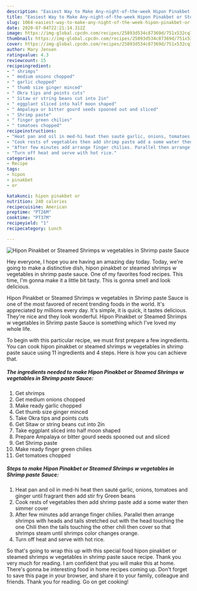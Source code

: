 ```yaml
---
description: "Easiest Way to Make Any-night-of-the-week Hipon Pinakbet or Steamed Shrimps w vegetables in Shrimp paste Sauce"
title: "Easiest Way to Make Any-night-of-the-week Hipon Pinakbet or Steamed Shrimps w vegetables in Shrimp paste Sauce"
slug: 1064-easiest-way-to-make-any-night-of-the-week-hipon-pinakbet-or-steamed-shrimps-w-vegetables-in-shrimp-paste-sauce
date: 2020-07-04T22:21:14.312Z
image: https://img-global.cpcdn.com/recipes/25893d534c87369d/751x532cq70/hipon-pinakbet-or-steamed-shrimps-w-vegetables-in-shrimp-paste-sauce-recipe-main-photo.jpg
thumbnail: https://img-global.cpcdn.com/recipes/25893d534c87369d/751x532cq70/hipon-pinakbet-or-steamed-shrimps-w-vegetables-in-shrimp-paste-sauce-recipe-main-photo.jpg
cover: https://img-global.cpcdn.com/recipes/25893d534c87369d/751x532cq70/hipon-pinakbet-or-steamed-shrimps-w-vegetables-in-shrimp-paste-sauce-recipe-main-photo.jpg
author: Mary Jensen
ratingvalue: 4.3
reviewcount: 15
recipeingredient:
- " shrimps"
- " medium onions chopped"
- " garlic chopped"
- " thumb size ginger minced"
- " Okra tips and points cuts"
- " Sitaw or string beans cut into 2in"
- " eggplant sliced into half moon shaped"
- " Ampalaya or bitter gourd seeds spooned out and sliced"
- " Shrimp paste"
- " finger green chilies"
- " tomatoes chopped"
recipeinstructions:
- "Heat pan and oil in med-hi heat then sauté garlic, onions, tomatoes and ginger until fragrant then add stir fry Green beans"
- "Cook rests of vegetables then add shrimp paste add a some water then simmer cover"
- "After few minutes add arrange finger chilies. Parallel then arrange shrimps with heads and tails stretched out with the head touching the one Chili then the tails touching the other chili then cover so that shrimps steam until shrimps color changes orange."
- "Turn off heat and serve with hot rice."
categories:
- Recipe
tags:
- hipon
- pinakbet
- or

katakunci: hipon pinakbet or 
nutrition: 240 calories
recipecuisine: American
preptime: "PT26M"
cooktime: "PT37M"
recipeyield: "1"
recipecategory: Lunch

---
```



![Hipon Pinakbet or Steamed Shrimps w vegetables in Shrimp paste Sauce](https://img-global.cpcdn.com/recipes/25893d534c87369d/751x532cq70/hipon-pinakbet-or-steamed-shrimps-w-vegetables-in-shrimp-paste-sauce-recipe-main-photo.jpg)

Hey everyone, I hope you are having an amazing day today. Today, we're going to make a distinctive dish, hipon pinakbet or steamed shrimps w vegetables in shrimp paste sauce. One of my favorites food recipes. This time, I'm gonna make it a little bit tasty. This is gonna smell and look delicious.



Hipon Pinakbet or Steamed Shrimps w vegetables in Shrimp paste Sauce is one of the most favored of recent trending foods in the world. It's appreciated by millions every day. It's simple, it is quick, it tastes delicious. They're nice and they look wonderful. Hipon Pinakbet or Steamed Shrimps w vegetables in Shrimp paste Sauce is something which I've loved my whole life.


To begin with this particular recipe, we must first prepare a few ingredients. You can cook hipon pinakbet or steamed shrimps w vegetables in shrimp paste sauce using 11 ingredients and 4 steps. Here is how you can achieve that.

<!--inarticleads1-->

##### The ingredients needed to make Hipon Pinakbet or Steamed Shrimps w vegetables in Shrimp paste Sauce:

1. Get  shrimps
1. Get  medium onions chopped
1. Make ready  garlic chopped
1. Get  thumb size ginger minced
1. Take  Okra tips and points cuts
1. Get  Sitaw or string beans cut into 2in
1. Take  eggplant sliced into half moon shaped
1. Prepare  Ampalaya or bitter gourd seeds spooned out and sliced
1. Get  Shrimp paste
1. Make ready  finger green chilies
1. Get  tomatoes chopped




<!--inarticleads2-->

##### Steps to make Hipon Pinakbet or Steamed Shrimps w vegetables in Shrimp paste Sauce:

1. Heat pan and oil in med-hi heat then sauté garlic, onions, tomatoes and ginger until fragrant then add stir fry Green beans
1. Cook rests of vegetables then add shrimp paste add a some water then simmer cover
1. After few minutes add arrange finger chilies. Parallel then arrange shrimps with heads and tails stretched out with the head touching the one Chili then the tails touching the other chili then cover so that shrimps steam until shrimps color changes orange.
1. Turn off heat and serve with hot rice.




So that's going to wrap this up with this special food hipon pinakbet or steamed shrimps w vegetables in shrimp paste sauce recipe. Thank you very much for reading. I am confident that you will make this at home. There's gonna be interesting food in home recipes coming up. Don't forget to save this page in your browser, and share it to your family, colleague and friends. Thank you for reading. Go on get cooking!
